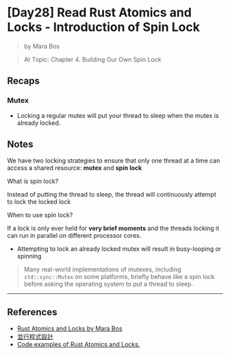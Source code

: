 # [Day28] Read Rust Atomics and Locks - Introduction of Spin Lock

> by Mara Bos

> At Topic: Chapter 4. Building Our Own Spin Lock

## Recaps

### Mutex

- Locking a regular mutex will put your thread to sleep when the mutex is already locked.

## Notes

We have two locking strategies to ensure that only one thread at a time can access a shared resource: **mutex** and **spin lock**

What is spin lock?

Instead of putting the thread to sleep, the thread will continuously attempt to lock the locked lock

When to use spin lock?

If a lock is only ever held for **very brief moments** and the threads locking it can run in parallel on different processor cores.

- Attempting to lock an already locked mutex will result in busy-looping or spinning

>  Many real-world implementations of mutexes, including `std::sync::Mutex` on some platforms, briefly behave like a spin lock before asking the operating system to put a thread to sleep.

---

## References

- [Rust Atomics and Locks by Mara Bos](https://marabos.nl/atomics/)
- [並行程式設計](https://hackmd.io/@sysprog/concurrency/https%3A%2F%2Fhackmd.io%2F%40sysprog%2FS1AMIFt0D)
- [Code examples of Rust Atomics and Locks.](https://github.com/m-ou-se/rust-atomics-and-locks)
